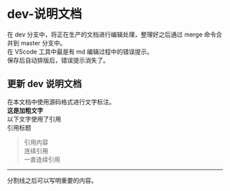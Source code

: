# dev-说明文档

在 dev 分支中，将正在生产的文档进行编辑处理，整理好之后通过 merge 命令合并到 master 分支中。  
在 VScode 工具中最是有 md 编辑过程中的错误提示。  
保存后自动排版后，错误提示消失了。

## 更新 dev 说明文档

在本文档中使用源码格式进行文字标注。  
**这是加粗文字**  
以下文字使用了引用  
引用标题

> 引用内容  
> 连续引用  
> 一直连续引用

---

分割线之后可以写明重要的内容。
